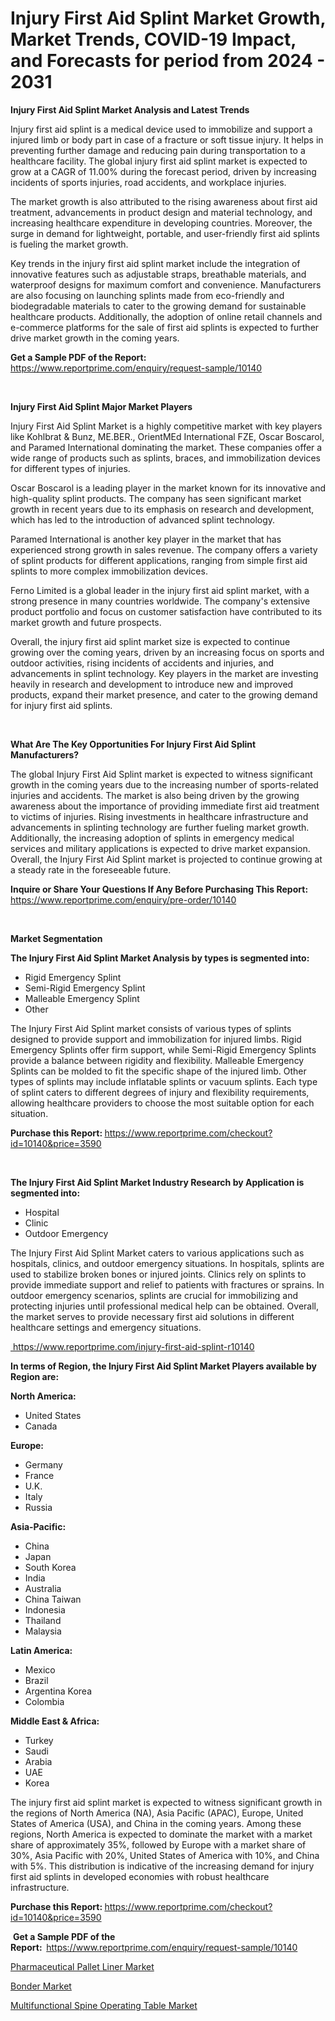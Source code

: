 <p><h1>Injury First Aid Splint Market Growth, Market Trends, COVID-19 Impact, and Forecasts for period from 2024 - 2031</h1></p><p><strong>Injury First Aid Splint Market Analysis and Latest Trends</strong></p>
<p><p>Injury first aid splint is a medical device used to immobilize and support a injured limb or body part in case of a fracture or soft tissue injury. It helps in preventing further damage and reducing pain during transportation to a healthcare facility. The global injury first aid splint market is expected to grow at a CAGR of 11.00% during the forecast period, driven by increasing incidents of sports injuries, road accidents, and workplace injuries. </p><p>The market growth is also attributed to the rising awareness about first aid treatment, advancements in product design and material technology, and increasing healthcare expenditure in developing countries. Moreover, the surge in demand for lightweight, portable, and user-friendly first aid splints is fueling the market growth.</p><p>Key trends in the injury first aid splint market include the integration of innovative features such as adjustable straps, breathable materials, and waterproof designs for maximum comfort and convenience. Manufacturers are also focusing on launching splints made from eco-friendly and biodegradable materials to cater to the growing demand for sustainable healthcare products. Additionally, the adoption of online retail channels and e-commerce platforms for the sale of first aid splints is expected to further drive market growth in the coming years.</p></p>
<p><strong>Get a Sample PDF of the Report:&nbsp;</strong> <a href="https://www.reportprime.com/enquiry/request-sample/10140">https://www.reportprime.com/enquiry/request-sample/10140</a></p>
<p>&nbsp;</p>
<p><strong>Injury First Aid Splint Major Market Players</strong></p>
<p><p>Injury First Aid Splint Market is a highly competitive market with key players like Kohlbrat & Bunz, ME.BER., OrientMEd International FZE, Oscar Boscarol, and Paramed International dominating the market. These companies offer a wide range of products such as splints, braces, and immobilization devices for different types of injuries.</p><p>Oscar Boscarol is a leading player in the market known for its innovative and high-quality splint products. The company has seen significant market growth in recent years due to its emphasis on research and development, which has led to the introduction of advanced splint technology.</p><p>Paramed International is another key player in the market that has experienced strong growth in sales revenue. The company offers a variety of splint products for different applications, ranging from simple first aid splints to more complex immobilization devices.</p><p>Ferno Limited is a global leader in the injury first aid splint market, with a strong presence in many countries worldwide. The company's extensive product portfolio and focus on customer satisfaction have contributed to its market growth and future prospects.</p><p>Overall, the injury first aid splint market size is expected to continue growing over the coming years, driven by an increasing focus on sports and outdoor activities, rising incidents of accidents and injuries, and advancements in splint technology. Key players in the market are investing heavily in research and development to introduce new and improved products, expand their market presence, and cater to the growing demand for injury first aid splints.</p></p>
<p>&nbsp;</p>
<p><strong>What Are The Key Opportunities For Injury First Aid Splint Manufacturers?</strong></p>
<p><p>The global Injury First Aid Splint market is expected to witness significant growth in the coming years due to the increasing number of sports-related injuries and accidents. The market is also being driven by the growing awareness about the importance of providing immediate first aid treatment to victims of injuries. Rising investments in healthcare infrastructure and advancements in splinting technology are further fueling market growth. Additionally, the increasing adoption of splints in emergency medical services and military applications is expected to drive market expansion. Overall, the Injury First Aid Splint market is projected to continue growing at a steady rate in the foreseeable future.</p></p>
<p><strong>Inquire or Share Your Questions If Any Before Purchasing This Report:</strong> <a href="https://www.reportprime.com/enquiry/pre-order/10140">https://www.reportprime.com/enquiry/pre-order/10140</a></p>
<p>&nbsp;</p>
<p><strong>Market Segmentation</strong></p>
<p><strong>The Injury First Aid Splint Market Analysis by types is segmented into:</strong></p>
<p><ul><li>Rigid Emergency Splint</li><li>Semi-Rigid Emergency Splint</li><li>Malleable Emergency Splint</li><li>Other</li></ul></p>
<p><p>The Injury First Aid Splint market consists of various types of splints designed to provide support and immobilization for injured limbs. Rigid Emergency Splints offer firm support, while Semi-Rigid Emergency Splints provide a balance between rigidity and flexibility. Malleable Emergency Splints can be molded to fit the specific shape of the injured limb. Other types of splints may include inflatable splints or vacuum splints. Each type of splint caters to different degrees of injury and flexibility requirements, allowing healthcare providers to choose the most suitable option for each situation.</p></p>
<p><strong>Purchase this Report:&nbsp;</strong><a href="https://www.reportprime.com/checkout?id=10140&price=3590">https://www.reportprime.com/checkout?id=10140&price=3590</a></p>
<p>&nbsp;</p>
<p><strong>The Injury First Aid Splint Market Industry Research by Application is segmented into:</strong></p>
<p><ul><li>Hospital</li><li>Clinic</li><li>Outdoor Emergency</li></ul></p>
<p><p>The Injury First Aid Splint Market caters to various applications such as hospitals, clinics, and outdoor emergency situations. In hospitals, splints are used to stabilize broken bones or injured joints. Clinics rely on splints to provide immediate support and relief to patients with fractures or sprains. In outdoor emergency scenarios, splints are crucial for immobilizing and protecting injuries until professional medical help can be obtained. Overall, the market serves to provide necessary first aid solutions in different healthcare settings and emergency situations.</p></p>
<p><a href="https://www.reportprime.com/injury-first-aid-splint-r10140">&nbsp;https://www.reportprime.com/injury-first-aid-splint-r10140</a></p>
<p><strong>In terms of Region, the Injury First Aid Splint Market Players available by Region are:</strong></p>
<p>
    <p> <strong> North America: </strong>
        <ul>
            <li>United States</li>
            <li>Canada</li>
        </ul>
        </p> 
    <p> <strong> Europe: </strong>
        <ul>
            <li>Germany</li>
            <li>France</li>
            <li>U.K.</li>
            <li>Italy</li>
            <li>Russia</li>
        </ul>
        </p> 
    <p> <strong> Asia-Pacific: </strong>
        <ul>
            <li>China</li>
            <li>Japan</li>
            <li>South Korea</li>
            <li>India</li>
            <li>Australia</li>
            <li>China Taiwan</li>
            <li>Indonesia</li>
            <li>Thailand</li>
            <li>Malaysia</li>
        </ul>
        </p> 
    <p> <strong> Latin America: </strong>
        <ul>
            <li>Mexico</li>
            <li>Brazil</li>
            <li>Argentina Korea</li>
            <li>Colombia</li>
        </ul>
        </p> 
    <p> <strong> Middle East & Africa: </strong>
        <ul>
            <li>Turkey</li>
            <li>Saudi</li>
            <li>Arabia</li>
            <li>UAE</li>
            <li>Korea</li>
        </ul>
    </p>
    </p>
<p><p>The injury first aid splint market is expected to witness significant growth in the regions of North America (NA), Asia Pacific (APAC), Europe, United States of America (USA), and China in the coming years. Among these regions, North America is expected to dominate the market with a market share of approximately 35%, followed by Europe with a market share of 30%, Asia Pacific with 20%, United States of America with 10%, and China with 5%. This distribution is indicative of the increasing demand for injury first aid splints in developed economies with robust healthcare infrastructure.</p></p>
<p><strong>Purchase this Report: </strong><a href="https://www.reportprime.com/checkout?id=10140&price=3590">https://www.reportprime.com/checkout?id=10140&price=3590</a></p>
<p>&nbsp;<strong>Get a Sample PDF of the Report:&nbsp;&nbsp;</strong><a href="https://www.reportprime.com/enquiry/request-sample/10140">https://www.reportprime.com/enquiry/request-sample/10140</a></p>
<p><strong></strong></p>
<p><p><a href="https://github.com/peachesmcdowel1/Market-Research-Report-List-2/blob/main/pharmaceutical-pallet-liner-market.md">Pharmaceutical Pallet Liner Market</a></p><p><a href="https://military-diascia-e68.notion.site/Analyzing-Bonder-Market-Global-Industry-Perspective-and-Forecast-2024-to-2031-32379f832ae0443ba7447fd4b2730125">Bonder Market</a></p><p><a href="https://github.com/edytherolanlouisejk1miz0wig/Market-Research-Report-List-2/blob/main/multifunctional-spine-operating-table-market.md">Multifunctional Spine Operating Table Market</a></p></p>